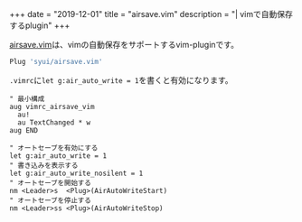 +++
date = "2019-12-01"
title = "airsave.vim"
description = "| vimで自動保存するplugin"
+++

[airsave.vim](https://github.com/syui/airsave.vim)は、vimの自動保存をサポートするvim-pluginです。

```sh
Plug 'syui/airsave.vim'
```

`.vimrc`に`let g:air_auto_write = 1`を書くと有効になります。

```vim
" 最小構成
aug vimrc_airsave_vim
  au!
  au TextChanged * w
aug END

" オートセーブを有効にする
let g:air_auto_write = 1
" 書き込みを表示する
let g:air_auto_write_nosilent = 1
" オートセーブを開始する
nm <Leader>s  <Plug>(AirAutoWriteStart)
" オートセーブを停止する
nm <Leader>ss <Plug>(AirAutoWriteStop)
```


